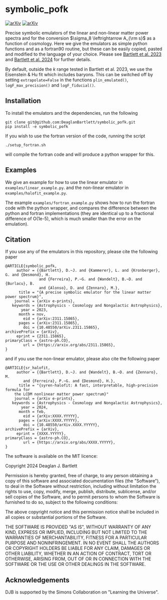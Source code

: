 # symbolic_pofk

[![arXiv](https://img.shields.io/badge/arXiv-2311.15865-b31b1b.svg)](https://arxiv.org/abs/2311.15865)
[![arXiv](https://img.shields.io/badge/arXiv-XXXX.YYYYY-b31b1b.svg)](https://arxiv.org/abs/XXXX.YYYYY)

Precise symbolic emulators of the linear and non-linear matter power spectra and for the conversion
$\sigma_8 \leftrightarrow A_{\rm s}$ as a function of cosmology.
Here we give the emulators as simple python functions and as a fortran90 routine, but these can be 
easily copied, pasted and modified to the language of your choice.
Please see [Bartlett et al. 2023](https://arxiv.org/abs/2311.15865) 
and [Bartlett et al. 2024](https://arxiv.org/abs/XXXX.YYYYY) 
for further details.

By default, outside the $k$ range tested in Bartlett et al. 2023, 
we use the Eisenstein & Hu fit which includes baryons. This can be switched off by setting
`extrapolate=False` in the functions `plin_emulated()`, `logF_max_precision()` and
`logF_fiducial()`. 


## Installation

To install the emulators and the dependencies, run the following

```
git clone git@github.com:DeaglanBartlett/symbolic_pofk.git
pip install -e symbolic_pofk
```

If you wish to use the fortran version of the code, running the script
```
./setup_fortran.sh
```
will compile the fortran code and will produce a python wrapper for this.

## Examples

We give an example for how to use the 
linear emulator in `examples/linear_example.py`.
and the non-linear emulator in `examples/halofit_example.py`.

The example `examples/fortran_example.py` shows how to run the
fortran code with the python wrapper, and compares the difference
between the python and fortran implementations
(they are identical up to a fractional difference of
O(1e-5), which is much smaller than the error on the emulation).

## Citation

If you use any of the emulators in this repository, please cite the following paper
```
@ARTICLE{symbolic_pofk,
     author = {{Bartlett}, D.~J. and {Kammerer}, L. and {Kronberger}, G. and {Desmond}, H.
               and {Ferreira}, P.~G. and {Wandelt}, B.~D. and {Burlacu}, B.
               and {Alonso}, D. and {Zennaro}, M.},
      title = "{A precise symbolic emulator for the linear matter power spectrum}",
    journal = {arXiv e-prints},
   keywords = {Astrophysics - Cosmology and Nongalactic Astrophysics},
       year = 2023,
      month = nov,
        eid = {arXiv:2311.15865},
      pages = {arXiv:2311.15865},
        doi = {10.48550/arXiv.2311.15865},
archivePrefix = {arXiv},
     eprint = {2311.15865},
primaryClass = {astro-ph.CO},
        url = {https://arxiv.org/abs/2311.15865},
}
```

and if you use the non-linear emulator, please also cite the following paper
```
@ARTICLE{sr_halofit,
     author = {{Bartlett}, D.~J. and {Wandelt}, B.~D. and {Zennaro}, M.
		and {Ferreira}, P.~G. and {Desmond}, H.},  
      title = "{syren-halofit: A fast, interpretable, high-precision formula for
	the LCDM nonlinear matter power spectrum}"
    journal = {arXiv e-prints},
   keywords = {Astrophysics - Cosmology and Nongalactic Astrophysics},
       year = 2024,
      month = feb,
        eid = {arXiv:XXXX.YYYYY},
      pages = {arXiv:XXXX.YYYYY},
        doi = {10.48550/arXiv.XXXX.YYYYY},
archivePrefix = {arXiv},
     eprint = {XXXX.YYYYY},
primaryClass = {astro-ph.CO},
        url = {https://arxiv.org/abs/XXXX.YYYYY},
}
```


The software is available on the MIT licence:

Copyright 2024 Deaglan J. Bartlett

Permission is hereby granted, free of charge, to any person obtaining a copy of this software and associated documentation files 
(the "Software"), to deal in the Software without restriction, including without limitation the rights to use, copy, modify, 
merge, publish, distribute, sublicense, and/or sell copies of the Software, and to permit persons to whom the Software is 
furnished to do so, subject to the following conditions:

The above copyright notice and this permission notice shall be included in all copies or substantial portions of the Software.

THE SOFTWARE IS PROVIDED "AS IS", WITHOUT WARRANTY OF ANY KIND, EXPRESS OR IMPLIED, INCLUDING BUT NOT LIMITED TO THE WARRANTIES OF 
MERCHANTABILITY, FITNESS FOR A PARTICULAR PURPOSE AND NONINFRINGEMENT. IN NO EVENT SHALL THE AUTHORS OR COPYRIGHT HOLDERS BE LIABLE 
FOR ANY CLAIM, DAMAGES OR OTHER LIABILITY, WHETHER IN AN ACTION OF CONTRACT, TORT OR OTHERWISE, ARISING FROM, OUT OF OR IN 
CONNECTION WITH THE SOFTWARE OR THE USE OR OTHER DEALINGS IN THE SOFTWARE.

## Acknowledgements

DJB is supported by the Simons Collaboration on "Learning the Universe".

